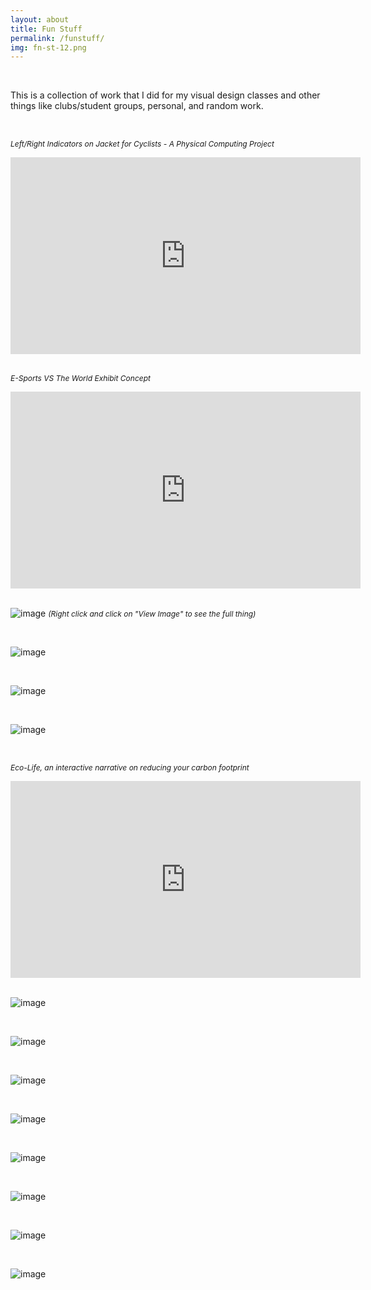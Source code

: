 ```yaml
---
layout: about
title: Fun Stuff
permalink: /funstuff/
img: fn-st-12.png
---
```


<br>

This is a collection of work that I did for my visual design classes and other things like clubs/student groups, personal, and random work.

<br>

<i style="font-size:12px;">Left/Right Indicators on Jacket for Cyclists - A Physical Computing Project</i>
<div class="video-container"><iframe width="560" height="315" src="https://www.youtube.com/embed/V8iPamp9Kok" title="YouTube video player" frameborder="0" allow="accelerometer; autoplay; clipboard-write; encrypted-media; gyroscope; picture-in-picture" allowfullscreen></iframe></div>

<br>

<i style="font-size:12px;">E-Sports VS The World Exhibit Concept</i>
<div class="video-container"><iframe width="560" height="315" src="https://www.youtube.com/embed/wUCawc2KQW4" title="YouTube video player" frameborder="0" allow="accelerometer; autoplay; clipboard-write; encrypted-media; gyroscope; picture-in-picture" allowfullscreen></iframe></div>

<br>

![image]({{site.baseurl}}/assets/img/fn-st-1.png)
<i style="font-size:12px;">(Right click and click on "View Image" to see the full thing)</i>

<br>

![image]({{site.baseurl}}/assets/img/fn-st-2.png)

<br>

![image]({{site.baseurl}}/assets/img/fn-st-3.png)

<br>

![image]({{site.baseurl}}/assets/img/fn-st-1.png)

<br>

<i style="font-size:12px;">Eco-Life, an interactive narrative on reducing your carbon footprint</i>
<div class="video-container"><iframe width="560" height="315" src="https://www.youtube.com/embed/q6J98v5FzXE" title="YouTube video player" frameborder="0" allow="accelerometer; autoplay; clipboard-write; encrypted-media; gyroscope; picture-in-picture" allowfullscreen></iframe></div>

<br>

![image]({{site.baseurl}}/assets/img/fn-st-4.png)

<br>

![image]({{site.baseurl}}/assets/img/fn-st-5.png)

<br>

![image]({{site.baseurl}}/assets/img/fn-st-6.png)

<br>

![image]({{site.baseurl}}/assets/img/fn-st-7.gif)

<br>

![image]({{site.baseurl}}/assets/img/fn-st-8.gif)

<br>

![image]({{site.baseurl}}/assets/img/fn-st-9.png)

<br>

![image]({{site.baseurl}}/assets/img/fn-st-10.jpg)

<br>

![image]({{site.baseurl}}/assets/img/fn-st-11.png)

<br>

